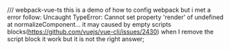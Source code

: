 /// webpack-vue-ts
this is a demo of how to config webpack
but i met a error follow:
   Uncaught TypeError: Cannot set property 'render' of undefined
   at normalizeComponent...
it may caused by empty scripts blocks(https://github.com/vuejs/vue-cli/issues/2430)
when I remove the script block it work but it is not the right answer;

